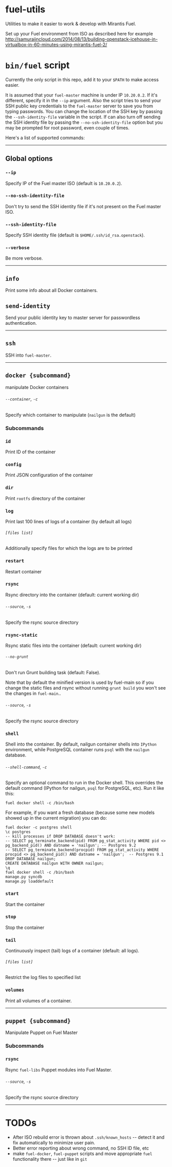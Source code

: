 fuel-utils
==========

Utilities to make it easier to work &amp; develop with Mirantis Fuel.

Set up your Fuel environment from ISO as described here for example http://samuraiincloud.com/2014/08/13/building-openstack-icehouse-in-virtualbox-in-60-minutes-using-mirantis-fuel-2/

# `bin/fuel` script

Currently the only script in this repo, add it to your `$PATH` to make access easier.

It is assumed that your `fuel-master` machine is under IP `10.20.0.2`. If it's different, specify it in the `--ip`
argument.  Also the script tries to send your SSH public key credentials to the `fuel-master` server to save you from
typing passwords. You can change the location of the SSH key by passing the `--ssh-identity-file` variable in the
script. If can also turn off sending the SSH identity file by passing the `--no-ssh-identity-file` option but you may be
prompted for root password, even couple of times.

Here's a list of supported commands:

---

## Global options

### `--ip`

Specify IP of the Fuel master ISO (default is `10.20.0.2`).

### `--no-ssh-identity-file`

Don't try to send the SSH identity file if it's not present on the Fuel master ISO.

### `--ssh-identity-file`

Specify SSH identity file (default is `$HOME/.ssh/id_rsa.openstack`).

### `--verbose`

Be more verbose.

---

## `info`

Print some info about all Docker containers.

## `send-identity`

Send your public identity key to master server for passwordless authentication.

---

## `ssh`

SSH into `fuel-master`.

---

## `docker {subcommand}`

manipulate Docker containers

###### `--container`, `-c`

Specify which container to manipulate (`nailgun` is the default)

### Subcommands

### `id`

Print ID of the container

### `config`

Print JSON configuration of the container

### `dir`

Print `rootfs` directory of the container

### `log`

Print last 100 lines of logs of a container (by default all logs)

###### `[files list]`

Additionally specify files for which the logs are to be printed

### `restart`

Restart container

### `rsync`

Rsync directory into the container (default: current working dir)

###### `--source`, `-s`

Specify the rsync source directory

### `rsync-static`

Rsync static files into the container (default: current working dir)

###### `--no-grunt`

Don't run Grunt building task (default: False).

Note that by default the minified version is used by fuel-main so if you change the static files and rsync without running `grunt build` you won't see the changes in `fuel-main`..

###### `--source`, `-s`

Specify the rsync source directory

### `shell`

Shell into the container. By default, nailgun container shells into `IPython` environment, while PostgreSQL container runs `psql` with the `nailgun` database.

###### `--shell-command`, `-c`

Specify an optional command to run in the Docker shell. This overrides the default command (IPython for nailgun, `psql` for PostgreSQL, etc). Run it like this:

```
fuel docker shell -c /bin/bash
```

For example, if you want a fresh database (because some new models showed up in the current migration) you can do:

```
fuel docker -c postgres shell
\c postgres
-- kill processes if DROP DATABASE doesn't work:
-- SELECT pg_terminate_backend(pid) FROM pg_stat_activity WHERE pid <> pg_backend_pid() AND datname = 'nailgun'; -- Postgres 9.2
-- SELECT pg_terminate_backend(procpid) FROM pg_stat_activity WHERE procpid <> pg_backend_pid() AND datname = 'nailgun';  -- Postgres 9.1
DROP DATABASE nailgun;
CREATE DATABASE nailgun WITH OWNER nailgun;
\q
fuel docker shell -c /bin/bash
manage.py syncdb
manage.py loaddefault
```

### `start`

Start the container

### `stop`

Stop the container

### `tail`

Continuously inspect (tail) logs of a container (default: all logs).

###### `[files list]`

Restrict the log files to specified list

### `volumes`

Print all volumes of a container.

---

## `puppet {subcommand}`

Manipulate Puppet on Fuel Master

### Subcommands

### `rsync`

Rsync `fuel-libs` Puppet modules into Fuel Master.

###### `--source`, `-s`

Specify the rsync source directory

---

# TODOs

* After ISO rebuild error is thrown about `.ssh/known_hosts` -- detect it and fix automatically to minimize user pain.
* Better error reporting about wrong command, no SSH ID file, etc
* make `fuel-docker`, `fuel-puppet` scripts and move appropriate `fuel` functionality there -- just like in `git`
